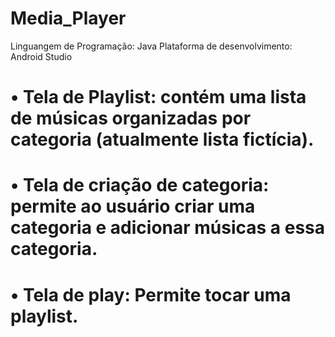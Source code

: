 # Media_Player

Linguangem de Programação: Java
Plataforma de desenvolvimento: Android Studio

# •	Tela de Playlist: contém uma lista de músicas organizadas por categoria (atualmente lista fictícia).
# •	 Tela de criação de categoria: permite ao usuário criar uma categoria e adicionar músicas a essa categoria.
# •	Tela de play: Permite tocar uma playlist.


